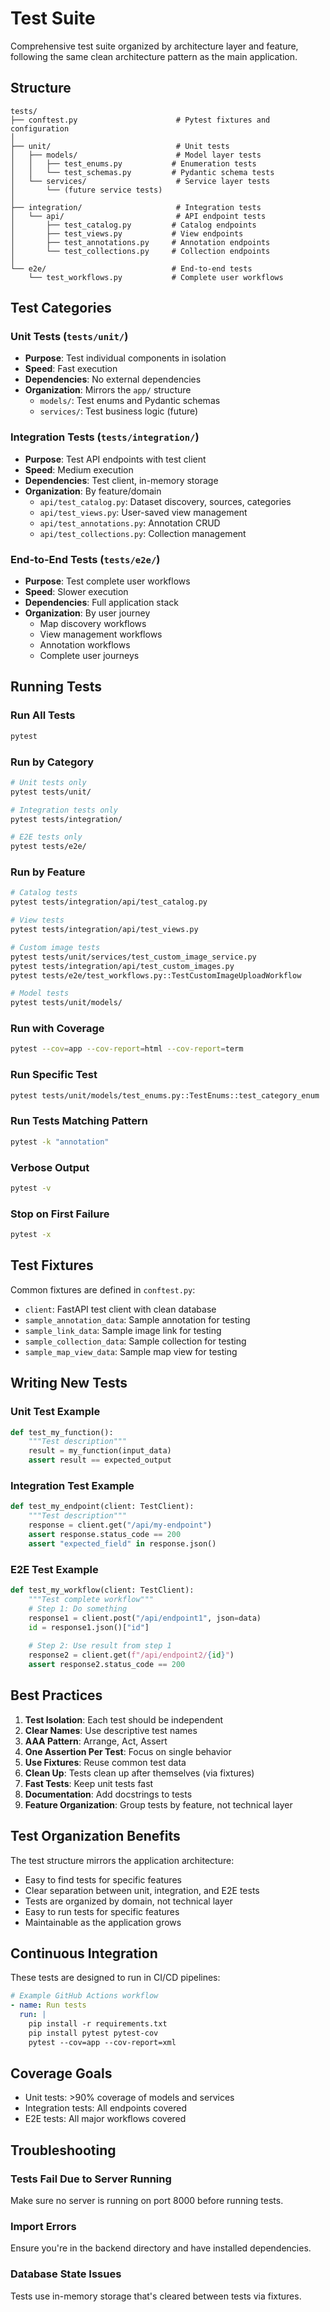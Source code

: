 # Test Suite

Comprehensive test suite organized by architecture layer and feature, following the same clean architecture pattern as the main application.

## Structure

```
tests/
├── conftest.py                      # Pytest fixtures and configuration
│
├── unit/                            # Unit tests
│   ├── models/                      # Model layer tests
│   │   ├── test_enums.py           # Enumeration tests
│   │   └── test_schemas.py         # Pydantic schema tests
│   └── services/                    # Service layer tests
│       └── (future service tests)
│
├── integration/                     # Integration tests
│   └── api/                         # API endpoint tests
│       ├── test_catalog.py         # Catalog endpoints
│       ├── test_views.py           # View endpoints
│       ├── test_annotations.py     # Annotation endpoints
│       └── test_collections.py     # Collection endpoints
│
└── e2e/                            # End-to-end tests
    └── test_workflows.py           # Complete user workflows
```

## Test Categories

### Unit Tests (`tests/unit/`)
- **Purpose**: Test individual components in isolation
- **Speed**: Fast execution
- **Dependencies**: No external dependencies
- **Organization**: Mirrors the `app/` structure
  - `models/`: Test enums and Pydantic schemas
  - `services/`: Test business logic (future)

### Integration Tests (`tests/integration/`)
- **Purpose**: Test API endpoints with test client
- **Speed**: Medium execution
- **Dependencies**: Test client, in-memory storage
- **Organization**: By feature/domain
  - `api/test_catalog.py`: Dataset discovery, sources, categories
  - `api/test_views.py`: User-saved view management
  - `api/test_annotations.py`: Annotation CRUD
  - `api/test_collections.py`: Collection management

### End-to-End Tests (`tests/e2e/`)
- **Purpose**: Test complete user workflows
- **Speed**: Slower execution
- **Dependencies**: Full application stack
- **Organization**: By user journey
  - Map discovery workflows
  - View management workflows
  - Annotation workflows
  - Complete user journeys

## Running Tests

### Run All Tests
```bash
pytest
```

### Run by Category
```bash
# Unit tests only
pytest tests/unit/

# Integration tests only
pytest tests/integration/

# E2E tests only
pytest tests/e2e/
```

### Run by Feature
```bash
# Catalog tests
pytest tests/integration/api/test_catalog.py

# View tests
pytest tests/integration/api/test_views.py

# Custom image tests
pytest tests/unit/services/test_custom_image_service.py
pytest tests/integration/api/test_custom_images.py
pytest tests/e2e/test_workflows.py::TestCustomImageUploadWorkflow

# Model tests
pytest tests/unit/models/
```

### Run with Coverage
```bash
pytest --cov=app --cov-report=html --cov-report=term
```

### Run Specific Test
```bash
pytest tests/unit/models/test_enums.py::TestEnums::test_category_enum
```

### Run Tests Matching Pattern
```bash
pytest -k "annotation"
```

### Verbose Output
```bash
pytest -v
```

### Stop on First Failure
```bash
pytest -x
```

## Test Fixtures

Common fixtures are defined in `conftest.py`:

- `client`: FastAPI test client with clean database
- `sample_annotation_data`: Sample annotation for testing
- `sample_link_data`: Sample image link for testing
- `sample_collection_data`: Sample collection for testing
- `sample_map_view_data`: Sample map view for testing

## Writing New Tests

### Unit Test Example
```python
def test_my_function():
    """Test description"""
    result = my_function(input_data)
    assert result == expected_output
```

### Integration Test Example
```python
def test_my_endpoint(client: TestClient):
    """Test description"""
    response = client.get("/api/my-endpoint")
    assert response.status_code == 200
    assert "expected_field" in response.json()
```

### E2E Test Example
```python
def test_my_workflow(client: TestClient):
    """Test complete workflow"""
    # Step 1: Do something
    response1 = client.post("/api/endpoint1", json=data)
    id = response1.json()["id"]
    
    # Step 2: Use result from step 1
    response2 = client.get(f"/api/endpoint2/{id}")
    assert response2.status_code == 200
```

## Best Practices

1. **Test Isolation**: Each test should be independent
2. **Clear Names**: Use descriptive test names
3. **AAA Pattern**: Arrange, Act, Assert
4. **One Assertion Per Test**: Focus on single behavior
5. **Use Fixtures**: Reuse common test data
6. **Clean Up**: Tests clean up after themselves (via fixtures)
7. **Fast Tests**: Keep unit tests fast
8. **Documentation**: Add docstrings to tests
9. **Feature Organization**: Group tests by feature, not technical layer

## Test Organization Benefits

The test structure mirrors the application architecture:
- Easy to find tests for specific features
- Clear separation between unit, integration, and E2E tests
- Tests are organized by domain, not technical layer
- Easy to run tests for specific features
- Maintainable as the application grows

## Continuous Integration

These tests are designed to run in CI/CD pipelines:

```yaml
# Example GitHub Actions workflow
- name: Run tests
  run: |
    pip install -r requirements.txt
    pip install pytest pytest-cov
    pytest --cov=app --cov-report=xml
```

## Coverage Goals

- Unit tests: >90% coverage of models and services
- Integration tests: All endpoints covered
- E2E tests: All major workflows covered

## Troubleshooting

### Tests Fail Due to Server Running
Make sure no server is running on port 8000 before running tests.

### Import Errors
Ensure you're in the backend directory and have installed dependencies.

### Database State Issues
Tests use in-memory storage that's cleared between tests via fixtures.